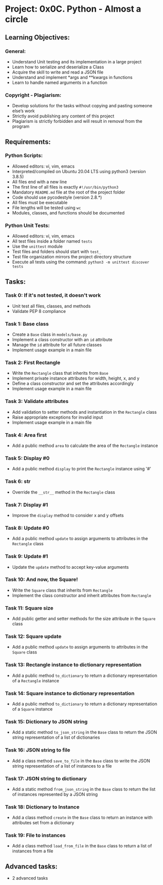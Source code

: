 # Project: 0x0C. Python - Almost a circle

## Learning Objectives:

### General:
- Understand Unit testing and its implementation in a large project
- Learn how to serialize and deserialize a Class
- Acquire the skill to write and read a JSON file
- Understand and implement *args and **kwargs in functions
- Learn to handle named arguments in a function

### Copyright - Plagiarism:
- Develop solutions for the tasks without copying and pasting someone else’s work
- Strictly avoid publishing any content of this project
- Plagiarism is strictly forbidden and will result in removal from the program

## Requirements:

### Python Scripts:
- Allowed editors: vi, vim, emacs
- Interpreted/compiled on Ubuntu 20.04 LTS using python3 (version 3.8.5)
- All files end with a new line
- The first line of all files is exactly `#!/usr/bin/python3`
- Mandatory `README.md` file at the root of the project folder
- Code should use pycodestyle (version 2.8.*)
- All files must be executable
- File lengths will be tested using `wc`
- Modules, classes, and functions should be documented

### Python Unit Tests:
- Allowed editors: vi, vim, emacs
- All test files inside a folder named `tests`
- Use the `unittest` module
- Test files and folders should start with `test_`
- Test file organization mirrors the project directory structure
- Execute all tests using the command: `python3 -m unittest discover tests`

## Tasks:

### Task 0: If it's not tested, it doesn't work
- Unit test all files, classes, and methods
- Validate PEP 8 compliance

### Task 1: Base class
- Create a `Base` class in `models/base.py`
- Implement a class constructor with an `id` attribute
- Manage the `id` attribute for all future classes
- Implement usage example in a main file

### Task 2: First Rectangle
- Write the `Rectangle` class that inherits from `Base`
- Implement private instance attributes for width, height, x, and y
- Define a class constructor and set the attributes accordingly
- Implement usage example in a main file

### Task 3: Validate attributes
- Add validation to setter methods and instantiation in the `Rectangle` class
- Raise appropriate exceptions for invalid input
- Implement usage example in a main file

### Task 4: Area first
- Add a public method `area` to calculate the area of the `Rectangle` instance

### Task 5: Display #0
- Add a public method `display` to print the `Rectangle` instance using '#'

### Task 6: __str__
- Override the `__str__` method in the `Rectangle` class

### Task 7: Display #1
- Improve the `display` method to consider x and y offsets

### Task 8: Update #0
- Add a public method `update` to assign arguments to attributes in the `Rectangle` class

### Task 9: Update #1
- Update the `update` method to accept key-value arguments

### Task 10: And now, the Square!
- Write the `Square` class that inherits from `Rectangle`
- Implement the class constructor and inherit attributes from `Rectangle`

### Task 11: Square size
- Add public getter and setter methods for the size attribute in the `Square` class

### Task 12: Square update
- Add a public method `update` to assign arguments to attributes in the `Square` class

### Task 13: Rectangle instance to dictionary representation
- Add a public method `to_dictionary` to return a dictionary representation of a `Rectangle` instance

### Task 14: Square instance to dictionary representation
- Add a public method `to_dictionary` to return a dictionary representation of a `Square` instance

### Task 15: Dictionary to JSON string
- Add a static method `to_json_string` in the `Base` class to return the JSON string representation of a list of dictionaries

### Task 16: JSON string to file
- Add a class method `save_to_file` in the `Base` class to write the JSON string representation of a list of instances to a file

### Task 17: JSON string to dictionary
- Add a static method `from_json_string` in the `Base` class to return the list of instances represented by a JSON string

### Task 18: Dictionary to Instance
- Add a class method `create` in the `Base` class to return an instance with attributes set from a dictionary

### Task 19: File to instances
- Add a class method `load_from_file` in the `Base` class to return a list of instances from a file

## Advanced tasks:
- 2 advanced tasks

